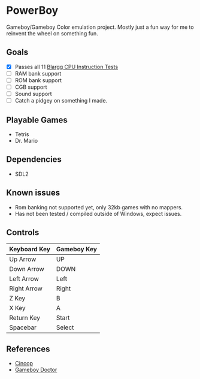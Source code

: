 # PowerBoy
Gameboy/Gameboy Color emulation project. Mostly just a fun way for me to reinvent the wheel on something fun.

## Goals
 - [x] Passes all 11 [Blargg CPU Instruction Tests](https://github.com/retrio/gb-test-roms)
 - [ ] RAM bank support
 - [ ] ROM bank support
 - [ ] CGB support
 - [ ] Sound support
 - [ ] Catch a pidgey on something I made.

## Playable Games
- Tetris
- Dr. Mario

## Dependencies
- SDL2

## Known issues
- Rom banking not supported yet, only 32kb games with no mappers.
- Has not been tested / compiled outside of Windows, expect issues.

## Controls
| Keyboard Key  | Gameboy Key   |
| ------------- | ------------- |
| Up Arrow      | UP            |
| Down Arrow    | DOWN          |
| Left Arrow    | Left          |
| Right Arrow   | Right         |
| Z Key         | B             |
| X Key         | A             |
| Return Key    | Start         |
| Spacebar      | Select        |

## References
- [Cinoop](https://github.com/CTurt/Cinoop)
- [Gameboy Doctor](https://robertheaton.com/gameboy-doctor/)